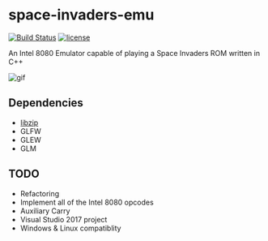 # space-invaders-emu

[![Build Status](https://travis-ci.org/hugo19941994/space-invaders-emu.svg?branch=master)](https://travis-ci.org/hugo19941994/space-invaders-emu)
[![license](https://img.shields.io/github/license/hugo19941994/space-invaders-emu.svg)](https://github.com/hugo19941994/space-invaders-emu/blob/master/LICENSE.md)

An Intel 8080 Emulator capable of playing a Space Invaders ROM written in C++

![gif](images/preview.gif)

## Dependencies
* [libzip](https://nih.at/libzip/)
* GLFW
* GLEW
* GLM

## TODO
* Refactoring
* Implement all of the Intel 8080 opcodes
* Auxiliary Carry
* Visual Studio 2017 project
* Windows & Linux compatiblity
